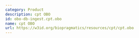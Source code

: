 ```yaml
---
category: Product
description: cpt OBO
id: obo-db-ingest.cpt.obo
name: cpt OBO
url: https://w3id.org/biopragmatics/resources/cpt/cpt.obo
---
```

